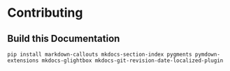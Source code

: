 # Contributing

## Build this Documentation

```
pip install markdown-callouts mkdocs-section-index pygments pymdown-extensions mkdocs-glightbox mkdocs-git-revision-date-localized-plugin
```
